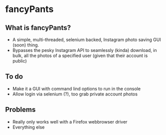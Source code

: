# fancyPants
## What is fancyPants?
* A simple, multi-threaded, selenium backed, Instagram photo saving GUI (soon) thing.
* Bypasses the pesky Instagram API to seamlessly (kinda) download, in bulk, all the photos of a specified user (given that their account is public)

## To do
* Make it a GUI with command lind options to run in the console
* Allow login via selenium (?), too grab private account photos

## Problems
* Really only works well with a Firefox webbrowser driver
* Everything else

